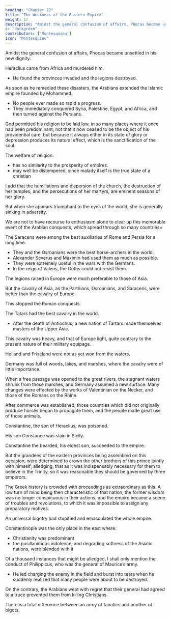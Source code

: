 ```yaml
---
heading: "Chapter 22"
title: "The Weakness of the Eastern Empire"
weight: 17
description: "Amidst the general confusion of affairs, Phocas became unsettled in his new dignity"
c: "darkgreen"
contributors: ['Montesquieu']
icon: "Montesquieu"
---
```




Amidst the general confusion of affairs, Phocas became unsettled in his new dignity. 

Heraclius came from Africa and murdered him.
- He found the provinces invaded and the legions destroyed.

As soon as he remedied these disasters, the Arabians extended the Islamic empire founded by Mohammed.
- No people ever made so rapid a progress. 
- They immediately conquered Syria, Palestine, Egypt, and Africa, and then turned against the Persians.

God permitted his religion to be laid low, in so many places where it once had been predominant; not that it now ceased to be the object of his providential care, but because it always either in its state of glory or depression produces its natural effect, which is the sanctification of the soul.

The welfare of religion:
- has no similarity to the prosperity of empires.
- may well be distempered, since malady itself is the true state of a christian

I add that the humiliations and dispersion of the church, the destruction of her temples, and the persecutions of her martyrs, are eminent seasons of her glory. 

But when she appears triumphant to the eyes of the world, she is generally sinking in adversity.


We are not to have recourse to enthusiasm alone to clear up this memorable event of the Arabian conquests, which spread through so many countries=  

The Saracens were among the best auxiliaries of Rome and Persia for a long time.
- They and the Osroanians were the best horse-archers in the world. 
- Alexander Severus and Maximin had used them as much as possible. 
- They were extremely useful in the wars with the Germans. <!-- , to whom their arrows were fatal at a great distance. --> 
- In the reign of Valens, the Goths could not resist them. 

The legions raised in Europe were much preferable to those of Asia. 

But the cavalry of Asia, as the Parthians, Osroanians, and Saracens, were better than the cavalry of Europe.

This stopped the Roman conquests. 


The Tatars had the best cavalry in the world. 
- After the death of Antiochus, a new nation of Tartars made themselves masters of the Upper Asia.

This cavalry was heavy, and that of Europe light, quite contrary to the present nature of their military equipage. 

Holland and Friseland were not as yet won from the waters.

Germany was full of woods, lakes, and marshes, where the cavalry were of little importance.

When a free passage was opened to the great rivers, the stagnant waters shrunk from those marshes, and Germany assumed a new surface. Many changes were effected by the works of Valentinian on the Necker, and those of the Romans on the Rhine. 

After commerce was established, those countries which did not originally produce horses began to propagate them, and the people made great use of those animals.

Constantine, the son of Heraclius, was poisoned. 

His son Constance was slain in Sicily. 

Constantine the bearded, his eldest son, succeeded to the empire.

But the grandees of the eastern provinces being assembled on this occasion, were determined to crown the other brothers of this prince jointly with himself; alledging, that as it was indispensably necessary for them to believe in the Trinity, so it was reasonable they should be governed by three emperors.

The Greek history is crowded with proceedings as extraordinary as this. A low turn of mind being then characteristic of that nation, the former wisdom was no longer conspicuous in their actions, and the empire became a scene of troubles and revolutions, to which it was impossible to assign any preparatory motives.

An universal bigotry had stupified and emasculated the whole empire. 

Constantinople was the only place in the east where: 
- Christianity was predominant
- the pusillanimous indolence, and degrading softness of the Asiatic nations, were blended with it 

Of a thousand instances that might be alledged, I shall only mention the conduct of Philippicus, who was the general of Maurice’s army. 
- He led charging the enemy in the field and burst into tears when he suddenly realized that many people were about to be destroyed.

On the contrary, the Arabians wept with regret that their general had agreed to a truce prevented them from killing Christians.

There is a total difference between an army of fanatics and another of bigots.

